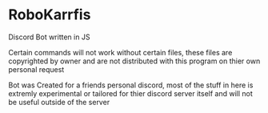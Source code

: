 # RoboKarrfis
Discord Bot written in JS


Certain commands will not work without certain files, these files are  copyrighted by owner and are not distributed with this program on thier own personal request

Bot was Created for a friends personal discord, most of the stuff in here is extremly experimental or tailored for thier discord server itself and will not be useful outside of the server

